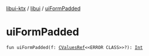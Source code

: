 [libui-ktx](../index.md) / [libui](index.md) / [uiFormPadded](./ui-form-padded.md)

# uiFormPadded

`fun uiFormPadded(f: `[`CValuesRef`](../kotlinx.cinterop/-c-values-ref/index.md)`<<ERROR CLASS>>?): `[`Int`](https://kotlinlang.org/api/latest/jvm/stdlib/kotlin/-int/index.html)